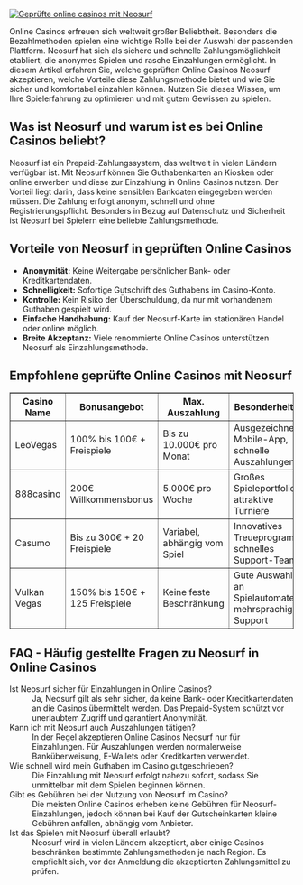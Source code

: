 [![Geprüfte online casinos mit Neosurf](https://123-caf.pages.dev/gitsignup.png)](https://vrmoo.ru/Bt82HjjY)

<div>   <p>Online Casinos erfreuen sich weltweit großer Beliebtheit. Besonders die Bezahlmethoden spielen eine wichtige Rolle bei der Auswahl der passenden Plattform. Neosurf hat sich als sichere und schnelle Zahlungsmöglichkeit etabliert, die anonymes Spielen und rasche Einzahlungen ermöglicht. In diesem Artikel erfahren Sie, welche geprüften Online Casinos Neosurf akzeptieren, welche Vorteile diese Zahlungsmethode bietet und wie Sie sicher und komfortabel einzahlen können. Nutzen Sie dieses Wissen, um Ihre Spielerfahrung zu optimieren und mit gutem Gewissen zu spielen.</p>      <h2>Was ist Neosurf und warum ist es bei Online Casinos beliebt?</h2>   <p>Neosurf ist ein Prepaid-Zahlungssystem, das weltweit in vielen Ländern verfügbar ist. Mit Neosurf können Sie Guthabenkarten an Kiosken oder online erwerben und diese zur Einzahlung in Online Casinos nutzen. Der Vorteil liegt darin, dass keine sensiblen Bankdaten eingegeben werden müssen. Die Zahlung erfolgt anonym, schnell und ohne Registrierungspflicht. Besonders in Bezug auf Datenschutz und Sicherheit ist Neosurf bei Spielern eine beliebte Zahlungsmethode.</p>      <h2>Vorteile von Neosurf in geprüften Online Casinos</h2>   <ul>     <li><strong>Anonymität:</strong> Keine Weitergabe persönlicher Bank- oder Kreditkartendaten.</li>     <li><strong>Schnelligkeit:</strong> Sofortige Gutschrift des Guthabens im Casino-Konto.</li>     <li><strong>Kontrolle:</strong> Kein Risiko der Überschuldung, da nur mit vorhandenem Guthaben gespielt wird.</li>     <li><strong>Einfache Handhabung:</strong> Kauf der Neosurf-Karte im stationären Handel oder online möglich.</li>     <li><strong>Breite Akzeptanz:</strong> Viele renommierte Online Casinos unterstützen Neosurf als Einzahlungsmethode.</li>   </ul>      <h2>Empfohlene geprüfte Online Casinos mit Neosurf</h2>   <table border="1" cellspacing="0" cellpadding="5">     <thead>       <tr>         <th>Casino Name</th>         <th>Bonusangebot</th>         <th>Max. Auszahlung</th>         <th>Besonderheiten</th>       </tr>     </thead>     <tbody>       <tr>         <td>LeoVegas</td>         <td>100% bis 100€ + Freispiele</td>         <td>Bis zu 10.000€ pro Monat</td>         <td>Ausgezeichnete Mobile-App, schnelle Auszahlungen</td>       </tr>       <tr>         <td>888casino</td>         <td>200€ Willkommensbonus</td>         <td>5.000€ pro Woche</td>         <td>Großes Spieleportfolio, attraktive Turniere</td>       </tr>       <tr>         <td>Casumo</td>         <td>Bis zu 300€ + 20 Freispiele</td>         <td>Variabel, abhängig vom Spiel</td>         <td>Innovatives Treueprogramm, schnelles Support-Team</td>       </tr>       <tr>         <td>Vulkan Vegas</td>         <td>150% bis 150€ + 125 Freispiele</td>         <td>Keine feste Beschränkung</td>         <td>Gute Auswahl an Spielautomaten, mehrsprachiger Support</td>       </tr>     </tbody>   </table>      <h2>FAQ - Häufig gestellte Fragen zu Neosurf in Online Casinos</h2>   <dl>     <dt>Ist Neosurf sicher für Einzahlungen in Online Casinos?</dt>     <dd>Ja, Neosurf gilt als sehr sicher, da keine Bank- oder Kreditkartendaten an die Casinos übermittelt werden. Das Prepaid-System schützt vor unerlaubtem Zugriff und garantiert Anonymität.</dd>        <dt>Kann ich mit Neosurf auch Auszahlungen tätigen?</dt>     <dd>In der Regel akzeptieren Online Casinos Neosurf nur für Einzahlungen. Für Auszahlungen werden normalerweise Banküberweisung, E-Wallets oder Kreditkarten verwendet.</dd>        <dt>Wie schnell wird mein Guthaben im Casino gutgeschrieben?</dt>     <dd>Die Einzahlung mit Neosurf erfolgt nahezu sofort, sodass Sie unmittelbar mit dem Spielen beginnen können.</dd>        <dt>Gibt es Gebühren bei der Nutzung von Neosurf im Casino?</dt>     <dd>Die meisten Online Casinos erheben keine Gebühren für Neosurf-Einzahlungen, jedoch können bei Kauf der Gutscheinkarten kleine Gebühren anfallen, abhängig vom Anbieter.</dd>        <dt>Ist das Spielen mit Neosurf überall erlaubt?</dt>     <dd>Neosurf wird in vielen Ländern akzeptiert, aber einige Casinos beschränken bestimmte Zahlungsmethoden je nach Region. Es empfiehlt sich, vor der Anmeldung die akzeptierten Zahlungsmittel zu prüfen.</dd>   </dl>   </div>